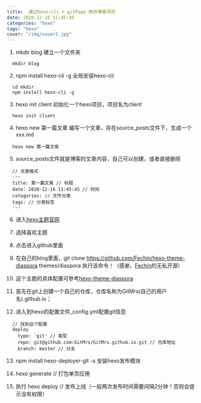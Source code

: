 ```yaml
---
title:  通过hexo-cli + gitPage 构件博客项目
date: 2020-12-16 11:45:45
categories: "hexo"
tags: "hexo" 
cover: "/img/cover1.jpg"
---
```

  1. mkdir blog  建立一个文件夹
  ``` 
    mkdir blog
  ```
  2. npm install hexo-cli -g 全局安装hexo-cli
  ```
    cd mkdir
    npm install hexo-cli -g 
  ```
  3. hexo init client 初始化一个hexo项目，项目名为client
  ```
    hexo init client
  ```
  4. hexo new 第一篇文章 编写一个文章，存在source\_posts文件下，生成一个xxx.md
  ```
    hexo new 第一篇文章 
  ```
  5. source\_posts文件就是博客的文章内容，自己可以创建，或者直接删除
  ```
    // 文章格式
    ---
    title: 第一篇文章 // 标题
    date: 2020-12-16 11:45:45 // 时间
    categories: // 文件分类
    tags: // 分类标签
    ---
  ```

  6. 进入[hexo主题官网](https://hexo.io/themes/)

  7. 选择喜欢主题

  8. 点击进入github里面

  9. 在自己的blog里面，git clone https://github.com/Fechin/hexo-theme-diaspora  themes/diaspora 执行该命令！（感谢，[Fechin](https://github.com/Fechin)的无私开源）

  10. 这个主题的具体配置可参考[hexo-theme-diaspora](https://github.com/Fechin/hexo-theme-diaspora)


  11. 首先在git上创建一个自己的仓库，仓库名称为GitMrs(自己的用户名).github.io；

  12. 进入到hexo的配置文件_config.yml配置git信息

  ```
    // 找到这个配置
    deploy
      type: 'git' // 类型
      repo: git@github.com:GitMrs/GitMrs.github.io.git // 仓库地址
      branch: master // 分支
  ```
  13. npm install hexo-deployer-git -s 安装hexo发布模块

  14. hexo generate // 打包单页应用

  15. 执行 hexo deploy // 发布上线（一般两次发布时间需要间隔2分钟！否则会提示没有权限）